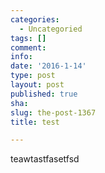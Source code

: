 ```yaml
---
categories:
  - Uncategoried
tags: []
comment: 
info: 
date: '2016-1-14'
type: post
layout: post
published: true
sha: 
slug: the-post-1367
title: test

---
```

<p>teawtastfasetfsd</p>